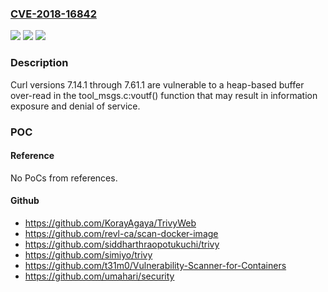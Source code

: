 ### [CVE-2018-16842](https://cve.mitre.org/cgi-bin/cvename.cgi?name=CVE-2018-16842)
![](https://img.shields.io/static/v1?label=Product&message=curl%3A&color=blue)
![](https://img.shields.io/static/v1?label=Version&message=n%2Fa&color=blue)
![](https://img.shields.io/static/v1?label=Vulnerability&message=CWE-125&color=brighgreen)

### Description

Curl versions 7.14.1 through 7.61.1 are vulnerable to a heap-based buffer over-read in the tool_msgs.c:voutf() function that may result in information exposure and denial of service.

### POC

#### Reference
No PoCs from references.

#### Github
- https://github.com/KorayAgaya/TrivyWeb
- https://github.com/revl-ca/scan-docker-image
- https://github.com/siddharthraopotukuchi/trivy
- https://github.com/simiyo/trivy
- https://github.com/t31m0/Vulnerability-Scanner-for-Containers
- https://github.com/umahari/security

